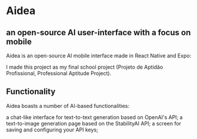 ﻿# Aidea
## an open-source AI user-interface with a focus on mobile

Aidea is an open-source AI mobile interface made in React Native and Expo:

I made this project as my final school project (Projeto de Aptidão Profissional, Professional Aptitude Project).

## Functionality

Aidea boasts a number of AI-based functionalities:

a chat-like interface for text-to-text generation based on OpenAI's API;
a text-to-image generation page based on the StabilityAI API;
a screen for saving and configuring your API keys;

